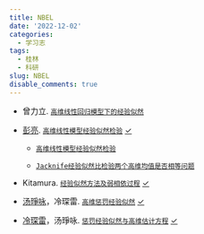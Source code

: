 ```yaml
---
title: NBEL
date: '2022-12-02'
categories:
  - 学习志
tags:
  - 桂林
  - 科研
slug: NBEL
disable_comments: true
---
```


- 曾力立. [`高维线性回归模型下的经验似然`](/papers/HigDimen/曾力立.pdf)

- [彭亮](https://xueshu.zidianzhan.net/citations?user=b3XlCawAAAAJ&hl=zh-CN&oi=sra). [`高维线性模型经验似然检验`](/papers/NBEL/PengL-2014-1.pdf) [✓](/papers/NBEL/PengL-2014-1-note.pdf)


  - [`高维线性模型经验似然检验`](/papers/NBEL/PengL-2014-2.pdf) 

  - [`Jacknife经验似然比检验两个高维均值是否相等问题`](/papers/NBEL/WangR-2013.pdf)

- Kitamura. [`经验似然方法及弱相依过程`](/papers/NBEL/Kitamura-1997.pdf) [✓](/papers/NBEL/Kitamura-1997-note.pdf)

- [汤琤咏](https://xs2.zidianzhan.net/citations?user=lZUH1lcAAAAJ&hl=zh-CN&oi=sra)，冷琛雷. [`高维惩罚经验似然`](/papers/HigDimen/TangCY-2010.pdf) [✓](/papers/HigDimen/TangCY-2010-note.pdf)

- [冷琛雷](https://xs2.zidianzhan.net/citations?user=rsT2stMAAAAJ&hl=zh-CN&oi=sra)，汤琤咏. [`惩罚经验似然与高维估计方程`](/papers/HigDimen/LengCL-2012.pdf) [✓](/papers/HigDimen/LengCL-2012-note.pdf)
